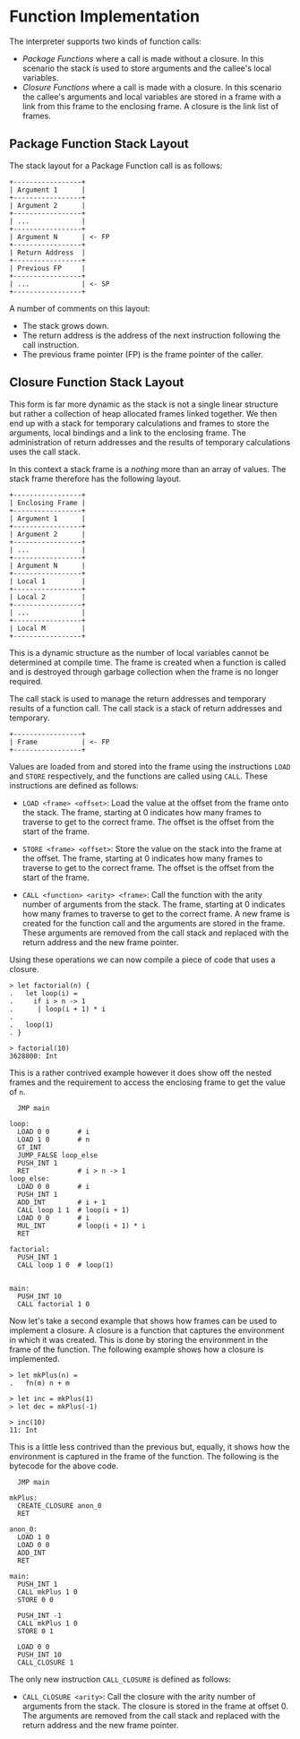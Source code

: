 # Function Implementation

The interpreter supports two kinds of function calls:

- *Package Functions* where a call is made without a closure. In this scenario the
  stack is used to store arguments and the callee's local variables.
- *Closure Functions* where a call is made with a closure. In this scenario the
  callee's arguments and local variables are stored in a frame with a link from this frame to the enclosing frame.  A closure is the link list of frames.

## Package Function Stack Layout

The stack layout for a Package Function call is as follows:

```
+-----------------+
| Argument 1      |
+-----------------+
| Argument 2      |
+-----------------+
| ...             |
+-----------------+
| Argument N      | <- FP
+-----------------+
| Return Address  |
+-----------------+
| Previous FP     |
+-----------------+
| ...             | <- SP
+-----------------+
```

A number of comments on this layout:

- The stack grows down.
- The return address is the address of the next instruction following the call
  instruction.
- The previous frame pointer (FP) is the frame pointer of the caller.

## Closure Function Stack Layout

This form is far more dynamic as the stack is not a single linear structure but
rather a collection of heap allocated frames linked together. We then end up
with a stack for temporary calculations and frames to store the arguments, local
bindings and a link to the enclosing frame. The administration of return
addresses and the results of temporary calculations uses the call stack.

In this context a stack frame is a _nothing_ more than an array of values. The
stack frame therefore has the following layout.

```
+-----------------+
| Enclosing Frame |
+-----------------+
| Argument 1      |
+-----------------+
| Argument 2      |
+-----------------+
| ...             |
+-----------------+
| Argument N      |
+-----------------+
| Local 1         |
+-----------------+
| Local 2         |
+-----------------+
| ...             |
+-----------------+
| Local M         |
+-----------------+
```

This is a dynamic structure as the number of local variables cannot be
determined at compile time. The frame is created when a function is called and
is destroyed through garbage collection when the frame is no longer required.

The call stack is used to manage the return addresses and temporary results of a
function call. The call stack is a stack of return addresses and temporary.

```
+-----------------+
| Frame           | <- FP
+-----------------+
```

Values are loaded from and stored into the frame using the instructions `LOAD` and `STORE` respectively, and the functions are called using `CALL`.  These instructions are defined as follows:

- `LOAD <frame> <offset>`: Load the value at the offset from the frame onto the stack.  The frame, starting at 0 indicates how many frames to traverse to get to the correct frame.  The offset is the offset from the start of the frame.

- `STORE <frame> <offset>`: Store the value on the stack into the frame at the offset.  The frame, starting at 0 indicates how many frames to traverse to get to the correct frame.  The offset is the offset from the start of the frame.

- `CALL <function> <arity> <frame>`: Call the function with the arity number of arguments from the stack.  The frame, starting at 0 indicates how many frames to traverse to get to the correct frame.  A new frame is created for the function call and the arguments are stored in the frame.  These arguments are removed from the call stack and replaced with the return address and the new frame pointer.

Using these operations we can now compile a piece of code that uses a closure.

```bendu
> let factorial(n) {
.   let loop(i) =
.     if i > n -> 1
.      | loop(i + 1) * i
. 
.   loop(1)
. }

> factorial(10)
3628800: Int
```

This is a rather contrived example however it does show off the nested frames and the requirement to access the enclosing frame to get the value of `n`.

```
  JMP main

loop:
  LOAD 0 0       # i
  LOAD 1 0       # n
  GT_INT
  JUMP_FALSE loop_else
  PUSH_INT 1
  RET            # i > n -> 1
loop_else:
  LOAD 0 0       # i
  PUSH_INT 1
  ADD_INT        # i + 1
  CALL loop 1 1  # loop(i + 1)
  LOAD 0 0       # i
  MUL_INT        # loop(i + 1) * i
  RET  

factorial:
  PUSH_INT 1
  CALL loop 1 0  # loop(1)


main:
  PUSH_INT 10
  CALL factorial 1 0
```

Now let's take a second example that shows how frames can be used to implement a closure.  A closure is a function that captures the environment in which it was created.  This is done by storing the environment in the frame of the function.  The following example shows how a closure is implemented.

```bendu
> let mkPlus(n) =
.   fn(m) n + m

> let inc = mkPlus(1)
> let dec = mkPlus(-1)

> inc(10)
11: Int
```

This is a little less contrived than the previous but, equally, it shows how the environment is captured in the frame of the function.  The following is the bytecode for the above code.

```
  JMP main
  
mkPlus:
  CREATE_CLOSURE anon_0
  RET

anon_0:
  LOAD 1 0
  LOAD 0 0
  ADD_INT
  RET

main:
  PUSH_INT 1
  CALL mkPlus 1 0
  STORE 0 0

  PUSH_INT -1
  CALL mkPlus 1 0
  STORE 0 1

  LOAD 0 0
  PUSH_INT 10 
  CALL_CLOSURE 1
```

The only new instruction `CALL_CLOSURE` is defined as follows:

- `CALL_CLOSURE <arity>`: Call the closure with the arity number of arguments from the stack.  The closure is stored in the frame at offset 0.  The arguments are removed from the call stack and replaced with the return address and the new frame pointer.
